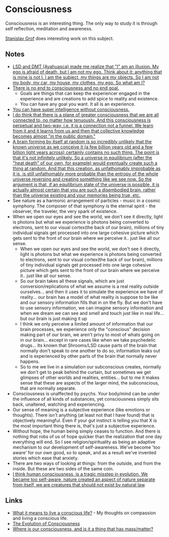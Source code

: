 # Consciousness
Consciousness is an interesting thing. The only way to study it is through self reflection, meditation and awareness.

[Stanislav Grof](http://www.wikiwand.com/en/Stanislav_Grof) does interesting work on this subject.

## Notes
- [LSD and DMT (Ayahuasca) made me realize that "I" am an illusion. My ego is afraid of death, but I am not my ego. Think about it: anything that is mine is not I. I am the subject, my things are my objects. So I am not my body, my car, my house, my clothes, my ego. So what am I?](https://www.reddit.com/r/Psychonaut/comments/7sec24/does_any_psychedelic_allow_you_to_make_peace_with/)
- [There is no end to consciousness and no end goal.](https://www.reddit.com/r/Psychonaut/comments/7lu9wr/what_is_the_end_goal_of_consiousness_is_it_to_all/)
	- Goals are things that can keep the experiencer engaged in the experience and are creations to add spice to reality and existence.
	- You can have any goal you want. It all is an experience.
- [You can have super intelligence without consciousness.](https://www.youtube.com/watch?v=XbOP0IKpsZ0)
- [I do think that there is a plane of greater consciousness that we are all connected to, no matter how tenuously. And this consciousness is perpetual and two-way, i.e. it is a connection not a funnel. We learn from it and it learns from us and then that collective knowledge becomes almost "in the public domain."](https://www.reddit.com/r/Psychonaut/comments/5stu4t/consciousness_is_an_entity_our_brains_receive/ddhudyg/)
- [A brain forming by itself at random is so incredibly unlikely that the known universe as we conceive it (a few billion years old and a few billion light years across) certainly contains no such thing. The point is that it's not infinitely unlikely. So a universe in equilibrium (after the "heat death" of our own, for example) would eventually create such a thing at random. And that this creation, as unfathomably improbable as it is, is still unfathomably more probable than the entropy of the whole universe reversing and creating something like we see now. So the argument is that, if an equilibrium state of the universe is possible, it is actually almost certain that you are such a disembodied brain, rather than the universe existing and your memories being true, etc.](https://www.reddit.com/r/askscience/comments/79ylpn/what_in_laymans_terms_is_a_boltzmann_brain/dp6wdg2/ "permalink")
- See nature as a harmonic arrangement of particles - music in a cosmic symphony. The composer of that symphony is the eternal spirit - the observer, the traveler, the very spark of existence.
- When we open our eyes and see the world, we don't see it directly, light is photons but what we experience is photons being converted to electrons, sent to our visual cortex(the back of our brain), millions of tiny individual signals get processed into one large cohesive picture which gets sent to the front of our brain where we perceive it.. just like all our sense.
	- When we open our eyes and see the world, we don't see it directly, light is photons but what we experience is photons being converted to electrons, sent to our visual cortex(the back of our brain), millions of tiny individual signals get processed into one large cohesive picture which gets sent to the front of our brain where we perceive it.. just like all our sense.
	- So our brain takes all these signals, which are just conversion/replications of what we assume is a real reality outside ourselves... and then it uses it to simulate the experience we have of reality... our brain has a model of what reality is suppose to be like and our sensory information fills that in on the fly. But we don't have to use sensory information, we can imagine sensory information and when we dream we can see and smell and touch just like in real life... but our brain is just making it up
	- I think we only perceive a limited amount of information that our brain processes, we experience only the "conscious" decision making part of our brain, we aren't privy to most of whats going on in our brain... except in rare cases like when we take psychedelic drugs... Its known that Shrooms/LSD cause parts of the brain that normally don't speak to one another to do so, information leaks out and is experienced by other parts of the brain that normally never happens.
	- So to me we live in a simulation our subconscious creates, normally we don't get to peak behind the curtain, but sometimes we get glimpses of other worlds and realities, entities... but to me it makes sense that these are aspects of the larger mind, the subconscious, that are normally separate.
- Consciousness is unaffected by psychs. Your body/mind can be under the influence of all kinds of substances, yet consciousness simply sits back, unaltered, watching and experiencing.
- Our sense of meaning is a subjective experience (like emotions or thoughts). There isn't anything (at least not that I have found) that is objectively meaningful. Even if your gut instinct is telling you that X is the most important thing there is, that's just a subjective experience.
- Without hope, the human being simply ceases to function. And there is nothing that robs of us of hope quicker than the realization that one day everything will end. So I see religion/spirituality as being an adaptive mechanism to our development of self-awareness. We've become 'too aware' for our own good, so to speak, and as a result we've invented stories which ease that anxiety.
- There are two ways of looking at things: from the outside, and from the inside. But these are two sides of the same coin.
- [I think human consciousness, is a tragic misstep in evolution. We became too self-aware, nature created an aspect of nature separate from itself, we are creatures that should not exist by natural law](https://www.youtube.com/watch?v=O93EtnBD3ng).

## Links
- [What it means to live a conscious life?](https://medium.com/@NikitaVoloboev/what-it-means-to-live-a-conscious-life-c96f6517077) - My thoughts on compassion and living a conscious life.
- [The Evolution of Consciousness](https://www.youtube.com/watch?v=XbOP0IKpsZ0)
- [Where is our consciousness, and is it a thing that has mass/matter?](https://www.quora.com/Where-is-our-consciousness-and-is-it-a-thing-that-has-mass-matter/answer/Paul-King-2)